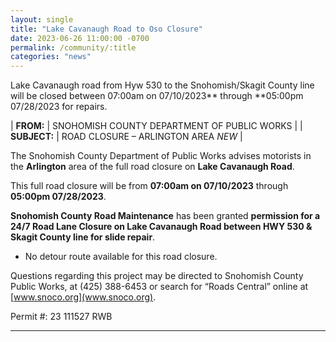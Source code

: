 ```yaml
---
layout: single
title: "Lake Cavanaugh Road to Oso Closure"
date: 2023-06-26 11:00:00 -0700
permalink: /community/:title
categories: "news"
---
```

Lake Cavanaugh road from Hyw 530 to the Snohomish/Skagit County line will be closed between 07:00am on 07/10/2023** through **05:00pm 07/28/2023 for repairs.

| **FROM:**    | SNOHOMISH COUNTY DEPARTMENT OF PUBLIC WORKS |
| **SUBJECT:** | ROAD CLOSURE – ARLINGTON AREA *NEW* |

The Snohomish County Department of Public Works advises motorists in the **Arlington** area of the full road closure on **Lake Cavanaugh Road**.

This full road closure will be from **07:00am on 07/10/2023** through **05:00pm 07/28/2023**.

**Snohomish County Road Maintenance** has been granted **permission for a 24/7 Road Lane Closure on Lake Cavanaugh Road between HWY 530 & Skagit County line for slide repair**.

- No detour route available for this road closure.

Questions regarding this project may be directed to Snohomish County Public Works, at (425) 388-6453 or search for “Roads Central” online at [www.snoco.org](www.snoco.org).

Permit #: 23 111527 RWB

---